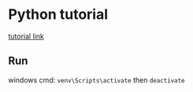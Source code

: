 # Python tutorial

[tutorial link](https://naucse.python.cz/course/pyladies/beginners/venv-setup/)

## Run
windows cmd:
`venv\Scripts\activate`
then
`deactivate`